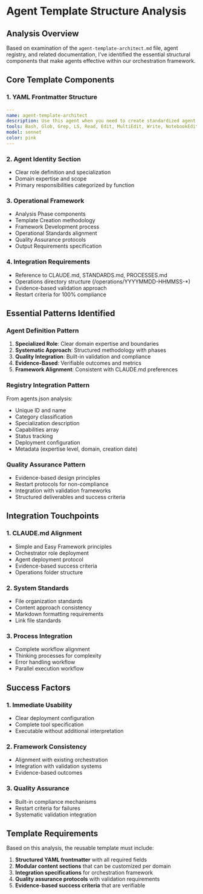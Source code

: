 # Agent Template Structure Analysis

## Analysis Overview

Based on examination of the `agent-template-architect.md` file, agent registry, and related documentation, I've identified the essential structural components that make agents effective within our orchestration framework.

## Core Template Components

### 1. YAML Frontmatter Structure
```yaml
---
name: agent-template-architect
description: Use this agent when you need to create standardized agent templates, analyze existing agent structures for pattern extraction, design reusable agent creation frameworks, or establish systematic agent deployment processes. Examples: <example>Context: User wants to create a consistent framework for deploying new agents across their system. user: 'I need to standardize how we create agents so they all follow the same patterns and integrate properly with our workflow' assistant: 'I'll use the agent-template-architect to analyze our existing agents and create a standardized template framework' <commentary>The user needs systematic agent creation patterns, which is exactly what this agent specializes in.</commentary></example> <example>Context: User has multiple agents but wants to ensure they all follow evidence-based design patterns. user: 'Our agents work but they're inconsistent - some follow different patterns and it's getting hard to manage' assistant: 'Let me engage the agent-template-architect to extract the best patterns from our existing agents and create a unified template structure' <commentary>This requires analyzing existing structures and creating standardized patterns, which is this agent's core expertise.</commentary></example>
tools: Bash, Glob, Grep, LS, Read, Edit, MultiEdit, Write, NotebookEdit, WebFetch, TodoWrite, WebSearch, BashOutput, KillBash
model: sonnet
color: pink
---
```

### 2. Agent Identity Section
- Clear role definition and specialization
- Domain expertise and scope
- Primary responsibilities categorized by function

### 3. Operational Framework
- Analysis Phase components
- Template Creation methodology
- Framework Development process
- Operational Standards alignment
- Quality Assurance protocols
- Output Requirements specification

### 4. Integration Requirements
- Reference to CLAUDE.md, STANDARDS.md, PROCESSES.md
- Operations directory structure (/operations/YYYYMMDD-HHMMSS-*)
- Evidence-based validation approach
- Restart criteria for 100% compliance

## Essential Patterns Identified

### Agent Definition Pattern
1. **Specialized Role**: Clear domain expertise and boundaries
2. **Systematic Approach**: Structured methodology with phases
3. **Quality Integration**: Built-in validation and compliance
4. **Evidence-Based**: Verifiable outcomes and metrics
5. **Framework Alignment**: Consistent with CLAUDE.md preferences

### Registry Integration Pattern
From agents.json analysis:
- Unique ID and name
- Category classification
- Specialization description
- Capabilities array
- Status tracking
- Deployment configuration
- Metadata (expertise level, domain, creation date)

### Quality Assurance Pattern
- Evidence-based design principles
- Restart protocols for non-compliance
- Integration with validation frameworks
- Structured deliverables and success criteria

## Integration Touchpoints

### 1. CLAUDE.md Alignment
- Simple and Easy Framework principles
- Orchestrator role deployment
- Agent deployment protocol
- Evidence-based success criteria
- Operations folder structure

### 2. System Standards
- File organization standards
- Content approach consistency
- Markdown formatting requirements
- Link file standards

### 3. Process Integration
- Complete workflow alignment
- Thinking processes for complexity
- Error handling workflow
- Parallel execution workflow

## Success Factors

### 1. Immediate Usability
- Clear deployment configuration
- Complete tool specification
- Executable without additional interpretation

### 2. Framework Consistency
- Alignment with existing orchestration
- Integration with validation systems
- Evidence-based outcomes

### 3. Quality Assurance
- Built-in compliance mechanisms
- Restart criteria for failures
- Systematic validation integration

## Template Requirements

Based on this analysis, the reusable template must include:

1. **Structured YAML frontmatter** with all required fields
2. **Modular content sections** that can be customized per domain
3. **Integration specifications** for orchestration framework
4. **Quality assurance protocols** with validation requirements
5. **Evidence-based success criteria** that are verifiable
